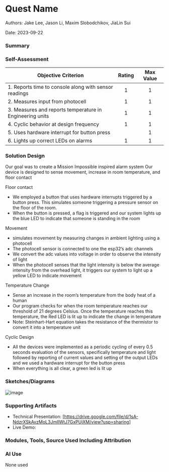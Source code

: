# Quest Name

Authors: Jake Lee, Jason Li,  Maxim Slobodchikov, JiaLin Sui

Date: 2023-09-22

### Summary


### Self-Assessment 

| Objective Criterion | Rating | Max Value  | 
|---------------------------------------------|:-----------:|:---------:|
| 1. Reports time to console along with sensor readings  | 1 |  1     | 
| 2. Measures input from photocell | 1 |  1     | 
| 3. Measures and reports temperature in Engineering units  | 1 |  1     | 
| 4. Cyclic behavior at design frequency  | 1 |  1     | 
| 5. Uses hardware interrupt for button press   |  |  1     | 
| 6. Lights up correct LEDs on alarms    | 1 |  1     | 


### Solution Design
Our goal was to create a Mission Impossible inspired alarm system
Our device is designed to sense movement, increase in room temperature, and floor contact

Floor contact
- We employed a button that uses hardware interrupts triggered by a button press. This simulates someone triggering a pressure sensor on the floor of the room. 
- When the button is pressed, a flag is triggered and our system lights up the blue LED to indicate that someone is standing in the room
  
Movement
- simulates movement by measuring changes in ambient lighting using a photocell
- The photocell sensor is connected to one the esp32’s adc channels
- We convert the adc values into voltage in order to observe the intensity of light
- When the photocell senses that the light intensity is below the average intensity from the overhead light, it triggers our system to light up a yellow LED to indicate movement

  
Temperature Change
- Sense an increase in the room’s temperature from the body heat of a human
- Our program checks for when the room temperature reaches our threshold of 21 degrees Celsius. Once the temperature reaches this temperature, the Red LED is lit up to indicate the change in temperature
- Note: Steinhart-Hart equation takes the resistance of the thermistor to convert it into a temperature unit
  
Cyclic Design
- All the devices were implemented as a periodic cycling of every 0.5 seconds evaluation of the sensors, specifically temperature and light followed by reporting of current values and setting of the output LEDs and we used a hardware interrupt for the button press
- When everything is all clear, a green led is lit up



### Sketches/Diagrams
![image](https://github.com/BU-EC444/Team7-Lee-Li-Slobodchikov-Sui/assets/114517092/4dd08309-7938-4756-b913-5bef0a4c8636)



### Supporting Artifacts
- Technical Presentation: [https://drive.google.com/file/d/1sA-NdzrXSkAvzMoL3JmllWtJ7GxPUjXM/view?usp=sharing]
- Live Demo: 


### Modules, Tools, Source Used Including Attribution


### AI Use

None used


